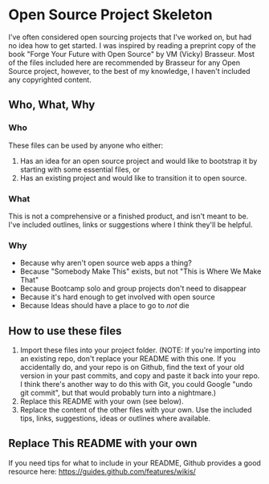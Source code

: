 # Open Source Project Skeleton

I've often considered open sourcing projects that I've worked on, but had no idea how to get started. I was inspired by reading a preprint copy of the book "Forge Your Future with Open Source" by VM (Vicky) Brasseur. Most of the files included here are recommended by Brasseur for any Open Source project, however, to the best of my knowledge, I haven't included any copyrighted content.

## Who, What, Why

### Who

These files can be used by anyone who either:

1.  Has an idea for an open source project and would like to bootstrap it by starting with some essential files, or
2.  Has an existing project and would like to transition it to open source.

### What

This is not a comprehensive or a finished product, and isn't meant to be. I've included outlines, links or suggestions where I think they'll be helpful.

### Why

- Because why aren't open source web apps a thing?
- Because "Somebody Make This" exists, but not "This is Where We Make That"
- Because Bootcamp solo and group projects don't need to disappear
- Because it's hard enough to get involved with open source
- Because Ideas should have a place to go to _not_ die

## How to use these files

1.  Import these files into your project folder. (NOTE: If you're importing into an existing repo, don't replace your README with this one. If you accidentally do, and your repo is on Github, find the text of your old version in your past commits, and copy and paste it back into your repo. I think there's another way to do this with Git, you could Google "undo git commit", but that would probably turn into a nightmare.)
2.  Replace this README with your own (see below).
3.  Replace the content of the other files with your own. Use the included tips, links, suggestions, ideas or outlines where available.

## Replace This README with your own

If you need tips for what to include in your README, Github provides a good resource here:
https://guides.github.com/features/wikis/
